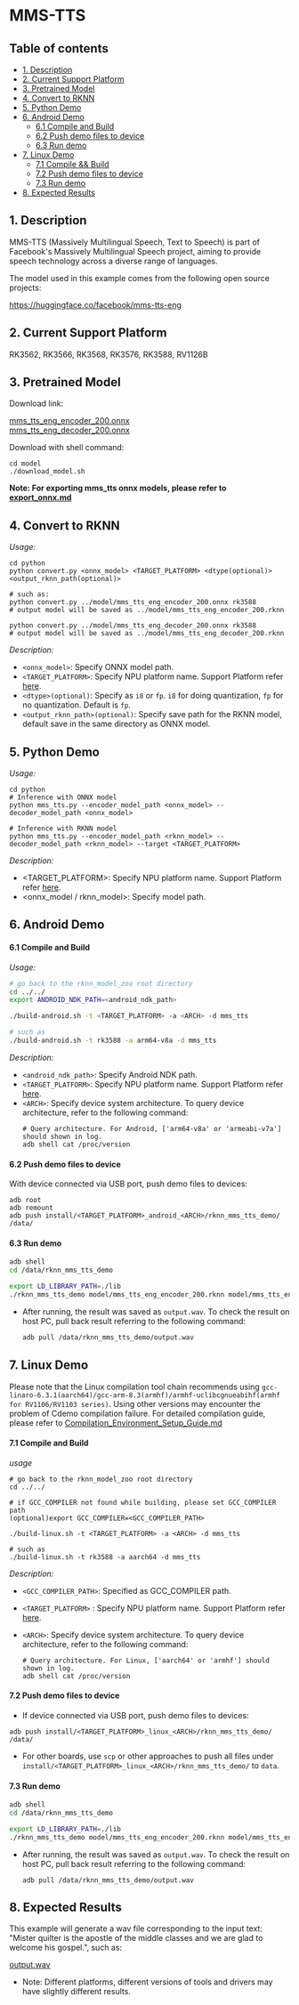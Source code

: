 # MMS-TTS

## Table of contents

- [1. Description](#1-description)
- [2. Current Support Platform](#2-current-support-platform)
- [3. Pretrained Model](#3-pretrained-model)
- [4. Convert to RKNN](#4-convert-to-rknn)
- [5. Python Demo](#5-python-demo)
- [6. Android Demo](#6-android-demo)
  - [6.1 Compile and Build](#61-compile-and-build)
  - [6.2 Push demo files to device](#62-push-demo-files-to-device)
  - [6.3 Run demo](#63-run-demo)
- [7. Linux Demo](#7-linux-demo)
  - [7.1 Compile \&\& Build](#71-compile-and-build)
  - [7.2 Push demo files to device](#72-push-demo-files-to-device)
  - [7.3 Run demo](#73-run-demo)
- [8. Expected Results](#8-expected-results)



## 1. Description

MMS-TTS (Massively Multilingual Speech, Text to Speech) is part of Facebook's Massively Multilingual Speech project, aiming to provide speech technology across a diverse range of languages.

The model used in this example comes from the following open source projects:  

https://huggingface.co/facebook/mms-tts-eng



## 2. Current Support Platform

RK3562, RK3566, RK3568, RK3576, RK3588, RV1126B



## 3. Pretrained Model

Download link: 

[mms_tts_eng_encoder_200.onnx](https://ftrg.zbox.filez.com/v2/delivery/data/95f00b0fc900458ba134f8b180b3f7a1/examples/mms_tts/mms_tts_eng_encoder_200.onnx)<br />[mms_tts_eng_decoder_200.onnx](https://ftrg.zbox.filez.com/v2/delivery/data/95f00b0fc900458ba134f8b180b3f7a1/examples/mms_tts/mms_tts_eng_decoder_200.onnx)

Download with shell command:

```
cd model
./download_model.sh
```

**Note: For exporting mms_tts onnx models, please refer to [export_onnx.md](./export_onnx.md)**


## 4. Convert to RKNN

*Usage:*

```shell
cd python
python convert.py <onnx_model> <TARGET_PLATFORM> <dtype(optional)> <output_rknn_path(optional)>

# such as: 
python convert.py ../model/mms_tts_eng_encoder_200.onnx rk3588
# output model will be saved as ../model/mms_tts_eng_encoder_200.rknn

python convert.py ../model/mms_tts_eng_decoder_200.onnx rk3588
# output model will be saved as ../model/mms_tts_eng_decoder_200.rknn
```

*Description:*

- `<onnx_model>`: Specify ONNX model path.
- `<TARGET_PLATFORM>`: Specify NPU platform name. Support Platform refer [here](#2-current-support-platform).
- `<dtype>(optional)`: Specify as `i8` or `fp`. `i8` for doing quantization, `fp` for no quantization. Default is `fp`.
- `<output_rknn_path>(optional)`: Specify save path for the RKNN model, default save in the same directory as ONNX model.



## 5. Python Demo

*Usage:*

```shell
cd python
# Inference with ONNX model
python mms_tts.py --encoder_model_path <onnx_model> --decoder_model_path <onnx_model>

# Inference with RKNN model
python mms_tts.py --encoder_model_path <rknn_model> --decoder_model_path <rknn_model> --target <TARGET_PLATFORM>
```
*Description:*
- <TARGET_PLATFORM>: Specify NPU platform name. Support Platform refer [here](#2-current-support-platform).
- <onnx_model / rknn_model>: Specify model path.



## 6. Android Demo

#### 6.1 Compile and Build

*Usage:*

```sh
# go back to the rknn_model_zoo root directory
cd ../../
export ANDROID_NDK_PATH=<android_ndk_path>

./build-android.sh -t <TARGET_PLATFORM> -a <ARCH> -d mms_tts

# such as 
./build-android.sh -t rk3588 -a arm64-v8a -d mms_tts
```

*Description:*
- `<android_ndk_path>`: Specify Android NDK path.
- `<TARGET_PLATFORM>`: Specify NPU platform name. Support Platform refer [here](#2-current-support-platform).
- `<ARCH>`: Specify device system architecture. To query device architecture, refer to the following command:
	```shell
	# Query architecture. For Android, ['arm64-v8a' or 'armeabi-v7a'] should shown in log.
	adb shell cat /proc/version
	```

#### 6.2 Push demo files to device

With device connected via USB port, push demo files to devices:

```shell
adb root
adb remount
adb push install/<TARGET_PLATFORM>_android_<ARCH>/rknn_mms_tts_demo/ /data/
```

#### 6.3 Run demo

```sh
adb shell
cd /data/rknn_mms_tts_demo

export LD_LIBRARY_PATH=./lib
./rknn_mms_tts_demo model/mms_tts_eng_encoder_200.rknn model/mms_tts_eng_decoder_200.rknn '"Mister quilter is the apostle of the middle classes and we are glad to welcome his gospel."'
```

- After running, the result was saved as `output.wav`. To check the result on host PC, pull back result referring to the following command: 

  ```sh
  adb pull /data/rknn_mms_tts_demo/output.wav
  ```



## 7. Linux Demo

Please note that the Linux compilation tool chain recommends using `gcc-linaro-6.3.1(aarch64)/gcc-arm-8.3(armhf)/armhf-uclibcgnueabihf(armhf for RV1106/RV1103 series)`. Using other versions may encounter the problem of Cdemo compilation failure. For detailed compilation guide, please refer to [Compilation_Environment_Setup_Guide.md](../../docs/Compilation_Environment_Setup_Guide.md)

#### 7.1 Compile and Build

*usage*

```shell
# go back to the rknn_model_zoo root directory
cd ../../

# if GCC_COMPILER not found while building, please set GCC_COMPILER path
(optional)export GCC_COMPILER=<GCC_COMPILER_PATH>

./build-linux.sh -t <TARGET_PLATFORM> -a <ARCH> -d mms_tts

# such as 
./build-linux.sh -t rk3588 -a aarch64 -d mms_tts
```

*Description:*

- `<GCC_COMPILER_PATH>`: Specified as GCC_COMPILER path.
- `<TARGET_PLATFORM>` : Specify NPU platform name. Support Platform refer [here](#2-current-support-platform).
- `<ARCH>`: Specify device system architecture. To query device architecture, refer to the following command: 
  
  ```shell
  # Query architecture. For Linux, ['aarch64' or 'armhf'] should shown in log.
  adb shell cat /proc/version
  ```

#### 7.2 Push demo files to device

- If device connected via USB port, push demo files to devices:

```shell
adb push install/<TARGET_PLATFORM>_linux_<ARCH>/rknn_mms_tts_demo/ /data/
```

- For other boards, use `scp` or other approaches to push all files under `install/<TARGET_PLATFORM>_linux_<ARCH>/rknn_mms_tts_demo/` to `data`.

#### 7.3 Run demo

```sh
adb shell
cd /data/rknn_mms_tts_demo

export LD_LIBRARY_PATH=./lib
./rknn_mms_tts_demo model/mms_tts_eng_encoder_200.rknn model/mms_tts_eng_decoder_200.rknn '"Mister quilter is the apostle of the middle classes and we are glad to welcome his gospel."'
```

- After running, the result was saved as `output.wav`. To check the result on host PC, pull back result referring to the following command: 

  ```
  adb pull /data/rknn_mms_tts_demo/output.wav
  ```



## 8. Expected Results

This example will generate a wav file corresponding to the input text: "Mister quilter is the apostle of the middle classes and we are glad to welcome his gospel.", such as:

[output.wav](output.wav)


- Note: Different platforms, different versions of tools and drivers may have slightly different results.